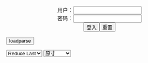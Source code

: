 <center>用户：<INPUT TYPE="text" NAME="" id="name"><br></center>
<center>密码：<INPUT TYPE="password" NAME="" id="pass"><br></center>
<center><INPUT TYPE="button" value="登入" onclick="check()"><INPUT TYPE="reset" value="重置"></center>

<div style="display: none" id="mdm" name="dmd">
  <button onclick="location.reload()">Cover 0</button>
</div>

<button style="display: none" name="dmd" onclick="toggleb()">toggle</button>
<button onclick="loadparse()">loadparse</button>

<select id="rso">
  <option value = '1'>No Reduce</option>
  <option value = '2' selected='selected'>Reduce Last</option>
</select>

<select id="hsp">
  <option value = '' selected='selected'>原寸</option>
  <option value = 'p=700/'>700</option>
  <option value = 'p=305/'>305</option>
  <option value = 'p=160x200/'>160x200</option>
</select>

<br>
<div style="display: none" id="mdc" name="dmd">
</div>

<pre style="display: none" id = "raw">
<!-- 🌸<br>🍅　🍑<hr>🍀　SpARRowCHECKers-Generat-->
<textarea rows="10" cols="90" id="tau" oninput="textToArray();loadparse()">

</textarea><br><!-- 🍀<br>🍑　🍅<hr>🌸 -->

<textarea rows="30" cols="100" id="tar" oninput="loadparse()">

https://ja.hentai-img.com/image/twitter-fumihiko-2658856-twitter--2658856/

https://ja.hentai-img.com/image/artist-galleries--lexaiduer-patreon--pixiv-4/

Fantasy Factory 小丁 - Oct 2020 PPV[NSFW] Fantasy Factory 小丁 - 2020年10月合集 Oct 2020 PPV[NSFW] - エロコスプレ
https://ja.hentai-cosplays.com/image/fantasy-factory--oct-2020-ppvnsfw-fantasy-factory--202010-oct-2020-ppvnsfw/

<font size="1" style="color:#DCDCDC">2022-03-12</font>

Cosplayer - Baden - エロコスプレ
https://ja.hentai-cosplays.com/image/cosplayer-baden-14/

<font size="1" style="color:#DCDCDC">2022-03-12</font>

[My Dress-Up Darling][Marin Kitagawa] Bikini - Byoru - エロコスプレ
https://ja.hentai-cosplays.com/image/my-dress-up-darlingmarin-kitagawa-bikini-byoru/

<font size="1" style="color:#DCDCDC">2022-03-08</font>

情人节梦梦-星之迟迟 情人节梦梦-星之迟迟 - エロコスプレ
https://ja.hentai-cosplays.com/image/----134/

<font size="1" style="color:#DCDCDC">2022-03-08</font>

拉克丝·水晶玫瑰 [44P1V-1G] 拉克丝·水晶玫瑰 [44P1V-1G] - エロコスプレ
https://ja.hentai-cosplays.com/image/-44p1v-1g--44p1v-1g/

<font size="1" style="color:#DCDCDC">2022-03-08</font>

Sexy Women Fucking In Group Porn Video by wtkxfc | ImageFap
https://www.imagefap.com/video.php?vid=663149

<font size="1" style="color:#DCDCDC">2022-03-08</font>

Anita Enjoys A Bukkake Porn Video by wtkxfc | ImageFap
https://www.imagefap.com/video.php?vid=663127

<font size="1" style="color:#DCDCDC">2022-03-08</font>

https://www.imagefap.com/photo/859083427/?pgid=&gid=5339421&page=0
https://www.imagefap.com/photo/707975364/?pgid=&gid=9478624&page=0
https://www.imagefap.com/photo/1247146263/?pgid=&gid=8287348&page=0
https://www.imagefap.com/photo/1343334875/?pgid=&gid=7915804&page=0
https://www.imagefap.com/pictures/7589235/Selah-Rain.-Anal-Handywork
https://www.imagefap.com/photo/1469648840/?pgid=&gid=7589235&page=0
https://www.imagefap.com/photo/227598178/?pgid=&gid=7589235&page=0
https://www.imagefap.com/photo/79469100/?pgid=&gid=7589235&page=0
https://www.imagefap.com/photo/774552088/?pgid=&gid=7589235&page=0

Cosplay Feet コスプレ足 2 - エロコスプレ
https://ja.hentai-cosplays.com/image/cosplay-feet--2/

https://static7.hentai-cosplays.com/upload/20220301/291/297198/1.jpg
https://static7.hentai-cosplays.com/upload/20220301/291/297198/2.jpg
https://static7.hentai-cosplays.com/upload/20220301/291/297198/p=700/3.jpg

<font size="1" style="color:#DCDCDC">2022-03-12</font>

[Kizokukai (Peco)] Youen naru Kuroki Hebi (Fate/Stay Night) [貴族会 (ぺこ)] 妖艶なる黒き蛇 (Fate/Stay Night) - エロコスプレ
https://ja.hentai-cosplays.com/image/kizokukai-peco-youen-naru-kuroki-hebi-fatestay-night----fatestay-night/

https://static6.hentai-cosplays.com/upload/20220103/270/276444/p=700/1.jpg

<font size="1" style="color:#DCDCDC">2022-03-11</font>

遊んでそうな黒ギャルがめっちゃエロくなってる画像を眺めようジャマイカ[34枚] - エロコスプレ
https://ja.hentai-cosplays.com/image/lets-look-at-the-image-that-the-black-gal-who-seems-to-be-playing-is-very-erotic-jamaica-34-photos/

https://static10.porn-images-xxx.com/upload/20211209/961/983772/p=700/1.jpg
https://static10.porn-images-xxx.com/upload/20211209/961/983772/p=700/4.jpg
https://static10.porn-images-xxx.com/upload/20211209/961/983772/14.jpg

<font size="1" style="color:#DCDCDC">2022-03-08</font>

【爆机少女喵小吉】艾尔登法环-梅琳娜 - エロコスプレ
https://ja.hentai-cosplays.com/image/--835/

https://static7.hentai-cosplays.com/upload/20220226/291/296977/1.jpg
https://static7.hentai-cosplays.com/upload/20220226/291/296977/10.jpg
https://static7.hentai-cosplays.com/upload/20220226/291/296977/14.jpg
https://static7.hentai-cosplays.com/upload/20220226/291/296977/16.jpg
https://static7.hentai-cosplays.com/upload/20220226/291/296977/18.jpg

<font size="1" style="color:#DCDCDC">2022-03-07</font>

网红Coser@摇摇乐yoyo-御姐向 - エロコスプレ
https://ja.hentai-cosplays.com/image/-coseryoyo-go-go/

https://static6.hentai-cosplays.com/upload/20211220/260/265988/p=700/4.jpg
https://static6.hentai-cosplays.com/upload/20211220/260/265988/p=700/164.jpg

<font size="1" style="color:#DCDCDC">2022-03-07</font>

网红Coser@摇摇乐yoyo-蓝色jk - エロコスプレ
https://ja.hentai-cosplays.com/image/coser-yoyo--color-jk/

https://static6.hentai-cosplays.com/upload/20211220/260/266022/p=700/3.jpg
https://static6.hentai-cosplays.com/upload/20211220/260/266022/p=700/7.jpg
https://static6.hentai-cosplays.com/upload/20211220/260/266022/p=700/9.jpg
https://static6.hentai-cosplays.com/upload/20211220/260/266022/10.jpg

<font size="1" style="color:#DCDCDC">2022-03-07</font>

</textarea>
</pre>

<script src="https://cdn.jsdelivr.net/npm/jquery@3.5.1/dist/jquery.min.js"></script>

<link rel="stylesheet" href="https://cdn.jsdelivr.net/gh/fancyapps/fancybox@3.5.7/dist/jquery.fancybox.min.css" />
<script src="https://cdn.jsdelivr.net/gh/fancyapps/fancybox@3.5.7/dist/jquery.fancybox.min.js"></script>

<script type="text/javascript">

var __urlRegex = /(\b(https?|ftp|file):\/\/[-A-Z0-9+&@#\/%?=~_|!:,.;]*[-A-Z0-9+&@#\/%=~_|])/ig;
var __imgRegex = /\.(?:jpe?g|gif|png|webp)$/i;

textToArray();
loadparse();

function parseURL($string){

    var exp = __urlRegex;
    return $string.replace(exp,function(match){
            __imgRegex.lastIndex=0;
            if(__imgRegex.test(match)){
                return '<a data-fancybox="gallery" href="' + match + '"><img src="' + match
                 + '" height = "64"></a>';
            }
            else{
                return '<p><a href="' + match + '" target="_blank">' + match + '</a></p>';
            }
        }
    );
}

function textToArray(){
  var textArea = document.getElementById("tau");
  var arrayFromTextArea = textArea.value.split(String.fromCharCode(10));
  for ( var i = 0; i < arrayFromTextArea.length; i++ ) {
    generateM(arrayFromTextArea[i]);
  }
}

function generateM(url) {
  mdm.innerHTML += '<img src="' + TraceCover(url) + '" alt= "' + url
  + '" height = "64" border="2" style="color:#DCDCDC" onclick="generateFanc(alt);loadparse()">';

}

function TraceCover(url) {
  var SegmentArr = url.split('/');

  var Extens = SegmentArr.slice(-1).join().split('.').pop();
  var SegmentCount = SegmentArr.length - 2;

  var TopHalf = SegmentArr.slice(0,SegmentCount).join('/');

  return TopHalf + '/p=160x200/1.' + Extens + '\n';

}

function generateFanc(url) {
  var SegmentArr = url.split('/');
  var GeneratCount = SegmentArr.slice(-1).join().split('.').shift();
  var Extens = SegmentArr.slice(-1).join().split('.').pop();
  var SegmentCount = SegmentArr.length;
  var ReduceSegments = document.getElementById('rso').value;
  var HentaiSizeP = document.getElementById('hsp').value;
  var TopHalf = SegmentArr.slice(0,SegmentCount - ReduceSegments).join('/');
  tar.innerHTML = '';

  for (var j = 1; j <= GeneratCount; j++) {
    tar.innerHTML += TopHalf + '/' + HentaiSizeP + j + '.' + Extens + '\n';
  }
}

function loadparse() {
  mdc.innerHTML = parseURL(tar.value);
}

function check(){
  var name=document.getElementById("name").value;
  var pass=document.getElementById("pass").value;
  if(name==!/[^\s]/.test(new Date().getTime()) && pass==String.fromCharCode(window.atob("MTIx"))){
    var nd = document.getElementsByName("dmd");
    for (var i = 0; i <= nd.length; i++) {
      nd[i].style.display = "";
      }
      }else{
      }
}

function toggleb() {
  var x = document.getElementById("raw");
  if (x.style.display === "none") {
    x.style.display = "";
  } else {
    x.style.display = "none";
  }
}

</script>
